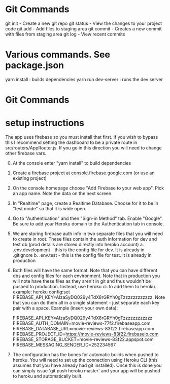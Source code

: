 # Git Commands

git init - Create a new git repo
git status - View the changes to your project code
git add - Add files to staging area
git commit - Creates a new commit with files from staging area
git log - View recent commits


# Various commands.  See package.json
yarn install :  builds dependencies
yarn run dev-server    :   runs the dev server

# Git Commands



# setup instructions

The app uses firebase so you must install that first.  If you wish to bypass this I recommend setting the dashboard to be a
private route in src/routers/AppRouter.js.  If you go in this direction you will need to change other firebase vars.

0.  At the console enter "yarn install" to build dependencies
1.  Create a firebase project at console.firebase.google.com (or use an existing project)
2.  On the console homepage choose "Add Firebase to your web app". Pick an app name. Note the data on the next screen. 
2.  In "Realtime" page, create a Realtime Database.  Choose for it to be in "test mode" so that it is wide open.
3.  Go to "Authentication" and then "Sign-in Method" tab.  Enable "Google". Be sure to add your Heroku domain to the Authentication tab in console.
4.  We are storing firebase auth info in two separate files that you will need to create in root.
    These files contain the auth information for dev and test db (prod details are stored directly into heroko account)
    a. .env.development      - this is the config file for dev.  It is already in .gitignore
    b. .env.test             - this is the config file for test.  It is already in production
5.  Both files will have the same format. Note that you can have different dbs and config files for each environment. Note that in production you will note have these files as they aren't in git and thus wouldn't be pushed to production. Instead, use heroku cli to add them to heroku.  example:  heroku config:set FIREBASE_API_KEY=AIzaSyDQ029y4TdX8rGRYh0gTzzzzzzzzzzzz.  Note that you can do them all in a single statement - just separate each key pair with a space.
    Example (insert your own data):

    FIREBASE_API_KEY=AIzaSyDQ029y4TdX8rGRYh0gTzzzzzzzzzzzz
    FIREBASE_AUTH_DOMAIN=movie-reviews-77f2.firebaseapp.com
    FIREBASE_DATABASE_URL=movie-reviews-83f22.firebaseapp.com
    FIREBASE_PROJECT_ID=https://movie-reviews-83f22.firebaseio.com
    FIREBASE_STORAGE_BUCKET=movie-reviews-83f22.appspot.com
    FIREBASE_MESSAGING_SENDER_ID=252234567

6.  The configuration has the bones for automatic builds when pushed to heroku.  You will need to set up the connection using Heroku CLI (this assumes that you have already had git installed). Once this is done you can simply issue 'git push heroku master' and your app will be pushed to heroku and automatically built.


